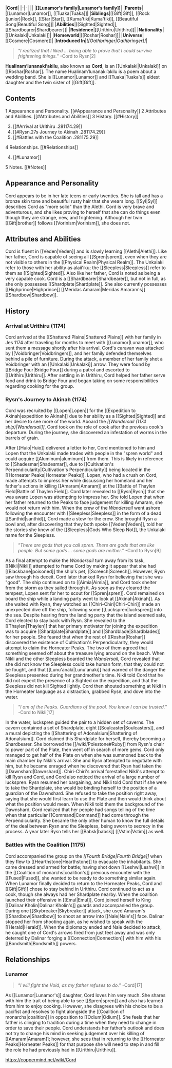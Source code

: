 |**Cord**|
|-|-|
||
|**[[Lunamor's family\|Lunamor's family]]**|
|**Parents**|[[Lunamor\|Lunamor]], [[Tuaka\|Tuaka]]|
|**Siblings**|[[Gift\|Gift]], [[Rock (junior)\|Rock]], [[Star\|Star]], [[Kuma'tiki\|Kuma'tiki]], [[Beautiful Song\|Beautiful Song]]|
|**Abilities**|[[Sighted\|Sighted]], [[Shardbearer\|Shardbearer]]|
|**Residence**|[[Urithiru\|Urithiru]]|
|**Nationality**|[[Unkalaki\|Unkalaki]]|
|**Homeworld**|[[Roshar\|Roshar]]|
|**Universe**|[[Cosmere\|Cosmere]]|
|**Introduced In**|*[[Oathbringer\|Oathbringer]]*|

>“*I realized that I liked ... being able to prove that I could survive frightening things.*”
\-Cord to Rysn[2]


**Hualinam’lunanaki’akilu**, also known as **Cord**, is an [[Unkalaki\|Unkalaki]] on [[Roshar\|Roshar]]. The name Hualinam’lunanaki’akilu is a poem about a wedding band. She is [[Lunamor\|Lunamor]] and [[Tuaka\|Tuaka's]] eldest daughter and the twin sister of [[Gift\|Gift]].

## Contents

1 Appearance and Personality. [[#Appearance and Personality]] 
2 Attributes and Abilities. [[#Attributes and Abilities]] 
3 History. [[#History]] 

3. [[#Arrival at Urithiru .281174.29]] 
3. [[#Rysn.27s Journey to Akinah .281174.29]] 
3. [[#Battles with the Coalition .281175.29]] 


4 Relationships. [[#Relationships]] 

4. [[#Lunamor]] 


5 Notes. [[#Notes]] 


## Appearance and Personality
Cord appears to be in her late teens or early twenties. She is tall and has a bronze skin tone and beautiful rusty hair that she wears long. [[Syl\|Syl]] describes Cord as "more solid" than the Alethi.
Cord is very brave and adventurous, and she likes proving to herself that she can do things even though they are strange, new, and frightening. Although her twin [[Gift\|brother]] follows [[Vorinism\|Vorinism]], she does not.

## Attributes and Abilities
Cord is fluent in [[Veden\|Veden]] and is slowly learning [[Alethi\|Alethi]]. Like her father, Cord is capable of seeing all [[Spren\|spren]], even when they are not visible to others in the [[Physical Realm\|Physical Realm]]. The Unkalaki refer to those with her ability as alaii'iku; the [[Sleepless\|Sleepless]] refer to them as [[Sighted\|Sighted]]. Also like her father, Cord is noted as being a very capable cook. Cord is a [[Shardbearer\|Shardbearer]], but not in full, as she only possesses [[Shardplate\|Shardplate]]. She also currently possesses [[Highprince\|Highprince]] [[Meridas Amaram\|Meridas Amaram's]] [[Shardbow\|Shardbow]].

## History
 
### Arrival at Urithiru (1174)
Cord arrived at the [[Shattered Plains\|Shattered Plains]] with her family in Jes 1174 after traveling for months to meet with [[Lunamor\|Lunamor]], who sent them a message shortly after his arrival. Cord's caravan was attacked by [[Voidbringer\|Voidbringers]], and her family defended themselves behind a pile of furniture. During the attack, a member of her family shot a Voidbringer with an [[Unkalaki\|Unkalaki]] arrow. They were found by [[Bridge Four\|Bridge Four]] during a patrol and escorted to [[Urithiru\|Urithiru]]. After settling in in Urithiru, Cord helped her father serve food and drink to Bridge Four and began taking on some responsibilities regarding cooking for the group.

### Rysn's Journey to Akinah (1174)
Cord was recruited by [[Lopen\|Lopen]] for the [[Expedition to Akinah\|expedition to Akinah]] due to her ability as a [[Sighted\|Sighted]] and her desire to see more of the world. Aboard the *[[Wandersail (1174 ship)\|Wandersail]]*, Cord took on the role of cook after the previous cook's departure. During the journey, she discovered an infestation of worms in the barrels of grain.

 
After [[Huio\|Huio]] delivered a letter to her, Cord mentioned to him and Lopen that the Unkalaki made trades with people in the "spren world" and could acquire [[Aluminum\|aluminum]] from them. This is likely in reference to [[Shadesmar\|Shadesmar]], due to [[Cultivation's Perpendicularity\|Cultivation's Perpendicularity]] being located in the [[Horneater Peaks\|Horneater Peaks]]. Lopen, who had a crush on Cord, made attempts to impress her while discussing her homeland and her father's actions in killing [[Amaram\|Amaram]] at the [[Battle of Thaylen Field\|Battle of Thaylen Field]]. Cord later revealed to [[Rysn\|Rysn]] that she was aware Lopen was attempting to impress her. She told Lopen that when her father returned to the Peaks to face judgement for killing Amaram, she would not return with him.
When the crew of the *Wandersail* went ashore following the encounter with [[Sleepless\|Sleepless]] in the form of a dead [[Santhid\|santhid]], Cord made a stew for the crew. She brought Rysn a bowl and, after discovering that they both spoke [[Veden\|Veden]], told her the stories she knew of the [[Sleepless\|Gods Who Sleep Not]], the Unkalaki name for the Sleepless.

>“*There are gods that you call spren. There are gods that are like people. But some gods ... some gods are neither.*”
\-Cord to Rysn[9]

As a final attempt to make the *Wandersail* turn away from its task, [[Nikli\|Nikli]] attempted to frame Cord by making it appear that she had [[Blackbane\|poisoned]] the ship's pet, [[Screech\|Screech]]. However, Rysn saw through his deceit. Cord later thanked Rysn for believing that she was "good". The ship continued on to [[Aimia\|Aimia]], and Cord took shelter from the storm as they sailed through it. As soon as they cleared the tempest, Lopen sent for her to scout for [[Spren\|spren]].
Cord remained on board the ship while a landing party went to look at [[Akinah\|Akinah]]. As she waited with Rysn, they watched as [[Chiri-Chiri\|Chiri-Chiri]] made an unexpected dive off the ship, following some [[Luckspren\|luckspren]] into the sea. Despite hearing from the landing party that the island seemed safe, Cord elected to stay back with Rysn. She revealed to the [[Thaylen\|Thaylen]] that her primary motivator for joining the expedition was to acquire [[Shardplate\|Shardplate]] and [[Shardblade\|Shardblades]] for her people. She feared that when the rest of [[Roshar\|Roshar]] discovered the existence of Cultivation's Perpendicularity, they would attempt to claim the Horneater Peaks. The two of them agreed that something seemed off about the treasure lying around on the beach.
When Nikli and the other Sleepless boarded the *Wandersail*, Cord revealed that she did not know the Sleepless could take human form, that they could not be fought, and that [[Lunu'anaki\|Lunu'anaki]] had warned of the danger the Sleepless presented during her grandmother's time. Nikli told Cord that he did not expect the presence of a Sighted on the expedition, and that the Sleepless did not kill Sighted lightly. Cord then shouted something at Nikli in the Horneater language as a distraction, grabbed Rysn, and dove into the water.

>“*I am of the Peaks. Guardians of the pool. You know I can be trusted.*”
\-Cord to Nikli[17]

In the water, luckspren guided the pair to a hidden set of caverns. The cavern contained a set of Shardplate, eight [[Soulcaster\|Soulcasters]], and a mural depicting the [[Shattering of Adonalsium\|Shattering of Adonalsium]]. Cord claimed this Shardplate for herself, thereby becoming a Shardbearer. She borrowed the [[/wiki/Polestone#Ruby]] from Rysn's chair to power part of the Plate, then went off in search of more gems. Cord only managed to get half of the Plate on when she was summoned back to the main chamber by Nikli's arrival. She and Rysn attempted to negotiate with him, but he became enraged when he discovered that Rysn had taken the [[Dawnshard\|Dawnshard]]. Chiri-Chiri's arrival forestalled Nikli's attempt to kill Rysn and Cord, and Cord also noticed the arrival of a large number of luckspren. Rysn resumed her bargaining, and Nikli told Cord that if she were to take the Shardplate, she would be binding herself to the position of a guardian of the Dawnshard. She refused to take the position right away, saying that she would first learn to use the Plate and then would think about what the position would mean. When Nikli told them the background of the Dawnshard, Cord realized that her people had songs telling of the time when that particular [[Command\|Command]] had come through the Perpendicularity. She became the only other human to know the full details of the deal between Rysn and the Sleepless, being sworn to secrecy in the process. A year later Rysn tells her [[Babsk\|babsk]] [[Vstim\|Vstim]] as well.

 
### Battles with the Coalition (1175)
Cord accompanied the group on the *[[Fourth Bridge\|Fourth Bridge]]* when they flew to [[Hearthstone\|Hearthstone]] to evacuate the inhabitants. She came dressed and armed for battle; having shot down [[Leshwi\|Leshwi]] in the [[Coalition of monarchs\|coalition's]] previous encounter with the [[Fused\|Fused]], she wanted to be ready to do something similar again. When Lunamor finally decided to return to the Horneater Peaks, Cord and [[Gift\|Gift]] chose to stay behind in Urithiru. Cord continued to act as a cook, though she always had her Shardplate nearby.
When the coalition launched their offensive in [[Emul\|Emul]], Cord joined herself to King [[Dalinar Kholin\|Dalinar Kholin's]] guards and accompanied the group. During one [[Skybreaker\|Skybreaker]] attack, she used Amaram's [[Shardbow\|Shardbow]] to shoot an arrow into [[Nale\|Nale's]] face. Dalinar stopped her from shooting again, as he wished to speak with the [[Herald\|Herald]]. When the diplomacy ended and Nale decided to attack, he caught one of Cord's arrows fired from just feet away and was only deterred by Dalinar forging a [[Connection\|Connection]] with him with his [[Bondsmith\|Bondsmith]] powers.

## Relationships
### Lunamor
>“*I will fight the Void, as my father refuses to do.*”
\-Cord[17]


As [[Lunamor\|Lunamor's]] daughter, Cord loves him very much. She shares with him the trait of being able to see [[Spren\|spren]] and also has learned from him to enjoy cooking. However, she disagrees with his choice to be a pacifist and resolves to fight alongside the [[Coalition of monarchs\|coalition]] in opposition to [[Odium\|Odium]]. She feels that her father is clinging to tradition during a time when they need to change in order to save their people. Cord understands her father's outlook and does not try to change his mind in seeking judgement over his killing of [[Amaram\|Amaram]]; however, she sees that in returning to the [[Horneater Peaks\|Horneater Peaks]] for that purpose she will need to step in and fill the role he had previously had in [[Urithiru\|Urithiru]].



https://coppermind.net/wiki/Cord